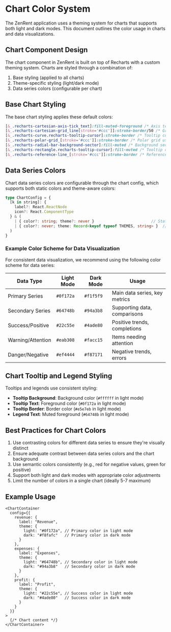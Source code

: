# Chart Color System

The ZenRent application uses a theming system for charts that supports both light and dark modes. This document outlines the color usage in charts and data visualizations.

## Chart Component Design

The chart component in ZenRent is built on top of Recharts with a custom theming system. Charts are styled through a combination of:

1. Base styling (applied to all charts)
2. Theme-specific styling (light/dark mode)
3. Data series colors (configurable per chart)

## Base Chart Styling

The base chart styling applies these default colors:

```css
[&_.recharts-cartesian-axis-tick_text]:fill-muted-foreground /* Axis text uses muted foreground */
[&_.recharts-cartesian-grid_line[stroke='#ccc']]:stroke-border/50 /* Grid lines use border color at 50% opacity */
[&_.recharts-curve.recharts-tooltip-cursor]:stroke-border /* Tooltip cursor uses border color */
[&_.recharts-polar-grid_[stroke='#ccc']]:stroke-border /* Polar grid uses border color */
[&_.recharts-radial-bar-background-sector]:fill-muted /* Background sectors use muted color */
[&_.recharts-rectangle.recharts-tooltip-cursor]:fill-muted /* Tooltip cursor rectangle uses muted color */
[&_.recharts-reference-line_[stroke='#ccc']]:stroke-border /* Reference lines use border color */
```

## Data Series Colors

Chart data series colors are configurable through the chart config, which supports both static colors and theme-aware colors:

```typescript
type ChartConfig = {
  [k in string]: {
    label?: React.ReactNode
    icon?: React.ComponentType
  } & (
    | { color?: string; theme?: never }                         // Static color
    | { color?: never; theme: Record<keyof typeof THEMES, string> }  // Theme-aware color
  )
}
```

### Example Color Scheme for Data Visualization

For consistent data visualization, we recommend using the following color scheme for data series:

| Data Type | Light Mode | Dark Mode | Usage |
|-----------|------------|-----------|-------|
| Primary Series | `#0f172a` | `#f1f5f9` | Main data series, key metrics |
| Secondary Series | `#64748b` | `#94a3b8` | Supporting data, comparisons |
| Success/Positive | `#22c55e` | `#4ade80` | Positive trends, completions |
| Warning/Attention | `#eab308` | `#facc15` | Items needing attention |
| Danger/Negative | `#ef4444` | `#f87171` | Negative trends, errors |

## Chart Tooltip and Legend Styling

Tooltips and legends use consistent styling:

- **Tooltip Background**: Background color (`#ffffff` in light mode)
- **Tooltip Text**: Foreground color (`#0f172a` in light mode)
- **Tooltip Border**: Border color (`#e5e7eb` in light mode)
- **Legend Text**: Muted foreground (`#64748b` in light mode)

## Best Practices for Chart Colors

1. Use contrasting colors for different data series to ensure they're visually distinct
2. Ensure adequate contrast between data series colors and the chart background
3. Use semantic colors consistently (e.g., red for negative values, green for positive)
4. Support both light and dark modes with appropriate color adjustments
5. Limit the number of colors in a single chart (ideally 5-7 maximum)

## Example Usage

```tsx
<ChartContainer
  config={{
    revenue: {
      label: "Revenue",
      theme: {
        light: "#0f172a", // Primary color in light mode
        dark: "#f8fafc"   // Primary color in dark mode
      }
    },
    expenses: {
      label: "Expenses",
      theme: {
        light: "#64748b", // Secondary color in light mode
        dark: "#94a3b8"   // Secondary color in dark mode
      }
    },
    profit: {
      label: "Profit",
      theme: {
        light: "#22c55e", // Success color in light mode
        dark: "#4ade80"   // Success color in dark mode
      }
    }
  }}
>
  {/* Chart content */}
</ChartContainer>
``` 